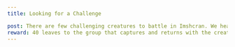 ```yaml
---
title: Looking for a Challenge

post: There are few challenging creatures to battle in Imshcran. We hear tale of a dangerous monster known as a troll. Please battle, subdue, and return the creature to us. We wish to judge its prowess ourselves. 
reward: 40 leaves to the group that captures and returns with the creature.
---
```



